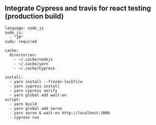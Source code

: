 ## Integrate Cypress and travis for react testing  (production build)
```
language: node_js
node_js:
  - "10"
sudo: required

cache:
  directories:
    - ~/.cache/nodejs
    - ~/.cache/yarn
    - ~/.cache/Cypress

install:
  - yarn install --frozen-lockfile
  - yarn cypress install
  - yarn cypress verify
  - yarn global add wait-on
script:
  - yarn build
  - yarn global add serve
  - yarn serve & wait-on http://localhost:3000
  - cypress run
```

